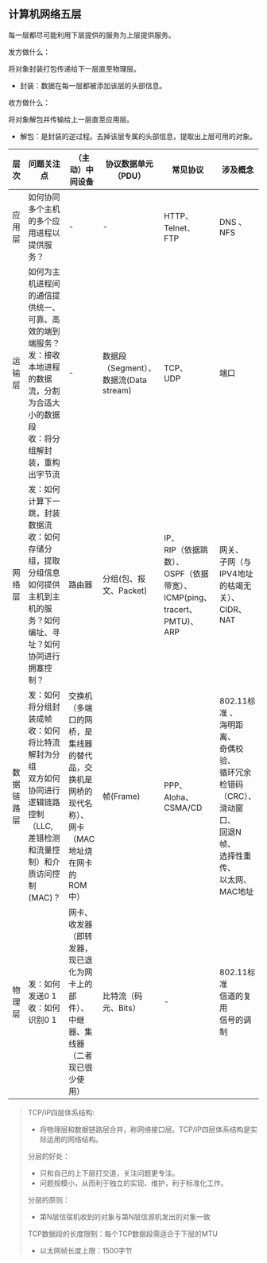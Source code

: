 ## 计算机网络五层

每一层都尽可能利用下层提供的服务为上层提供服务。

发方做什么：

将对象封装打包传递给下一层直至物理层。

+ 封装：数据在每一层都被添加该层的头部信息。

收方做什么：

将对象解包并传输给上一层直至应用层。

+ 解包：是封装的逆过程。去掉该层专属的头部信息，提取出上层可用的对象。



| 层次       | 问题关注点                                                   | （主动）中间设备                                             | 协议数据单元（PDU）                    | 常见协议                                                     | 涉及概念                                                     |
| ---------- | ------------------------------------------------------------ | ------------------------------------------------------------ | -------------------------------------- | ------------------------------------------------------------ | ------------------------------------------------------------ |
| 应用层     | 如何协同多个主机的多个应用进程以提供服务？                   | -                                                            | -                                      | HTTP、<br>Telnet、<br>FTP                                    | DNS 、<br/>NFS                                               |
| 运输层     | 如何为主机进程间的通信提供统一、可靠、高效的端到端服务？<br>发：接收本地进程的数据流，分割为合适大小的数据段<br/>收：将分组解封装，重构出字节流 | -                                                            | 数据段（Segment）、数据流(Data stream) | TCP、<br>UDP                                                 | 端口                                                         |
| 网络层     | 发：如何计算下一跳，封装数据流<br>收：如何存储分组，提取分组信息<br>如何提供主机到主机的服务？如何编址、寻址？如何协同进行拥塞控制？<br/> | 路由器                                                       | 分组(包、报文、Packet)                 | IP、<br/>RIP（依据跳数）、<br>OSPF（依据带宽）、<br>ICMP(ping、tracert、PMTU)、<br>ARP | 网关、<br>子网（与IPV4地址的枯竭无关）、<br>CIDR、<br>NAT    |
| 数据链路层 | 发：如何将分组封装成帧<br>收：如何将比特流解封为分组<br>双方如何协同进行逻辑链路控制（LLC,差错检测和流量控制）和介质访问控制(MAC)？ | 交换机（多端口的网桥，是集线器的替代品，交换机是网桥的现代名称）、<br>网卡（MAC地址烧在网卡的ROM中） | 帧(Frame)                              | PPP、<br>Aloha、<br>CSMA/CD                                  | 802.11标准 、<br/>海明距离、<br>奇偶校验、<br>循环冗余检错码（CRC）、<br>滑动窗口、<br>回退N帧、<br>选择性重传、<br>以太网、<br>MAC地址 |
| 物理层     | 发：如何发送0 1<br/>收：如何识别0 1                          | 网卡、<br>收发器（即转发器，现已退化为网卡上的部件）、<br/>中继器、集线器（二者现已很少使用） | 比特流（码元、Bits）                   | -                                                            | 802.11标准 <br/>信道的复用<br/>信号的调制                    |

> TCP/IP四层体系结构:
>
> + 将物理层和数据链路层合并，称网络接口层。TCP/IP四层体系结构是实际运用的网络结构。
>
> 分层的好处：
>
> + 只和自己的上下层打交道，关注问题更专注。
> + 问题规模小，从而利于独立的实现、维护，利于标准化工作。
>
> 分层的原则：
>
> + 第N层信宿机收到的对象与第N层信源机发出的对象一致
>
> TCP数据段的长度限制：每个TCP数据段需适合于下层的MTU
>
> + 以太网帧长度上限：1500字节

